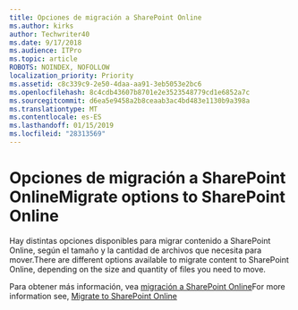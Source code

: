 ```yaml
---
title: Opciones de migración a SharePoint Online
ms.author: kirks
author: Techwriter40
ms.date: 9/17/2018
ms.audience: ITPro
ms.topic: article
ROBOTS: NOINDEX, NOFOLLOW
localization_priority: Priority
ms.assetid: c8c339c9-2e50-4daa-aa91-3eb5053e2bc6
ms.openlocfilehash: 8c4cdb43607b8701e2e3523548779cd1e6852a7c
ms.sourcegitcommit: d6ea5e9458a2b8ceaab3ac4bd483e1130b9a398a
ms.translationtype: MT
ms.contentlocale: es-ES
ms.lasthandoff: 01/15/2019
ms.locfileid: "28313569"
---
```

# <a name="migrate-options-to-sharepoint-online"></a><span data-ttu-id="6963c-102">Opciones de migración a SharePoint Online</span><span class="sxs-lookup"><span data-stu-id="6963c-102">Migrate options to SharePoint Online</span></span>

<span data-ttu-id="6963c-103">Hay distintas opciones disponibles para migrar contenido a SharePoint Online, según el tamaño y la cantidad de archivos que necesita para mover.</span><span class="sxs-lookup"><span data-stu-id="6963c-103">There are different options available to migrate content to SharePoint Online, depending on the size and quantity of files you need to move.</span></span>
  
<span data-ttu-id="6963c-104">Para obtener más información, vea [migración a SharePoint Online](https://go.microsoft.com/fwlink/?linkid-2022029)</span><span class="sxs-lookup"><span data-stu-id="6963c-104">For more information see, [Migrate to SharePoint Online](https://go.microsoft.com/fwlink/?linkid-2022029)</span></span>
  

